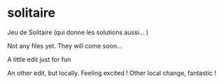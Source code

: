 # solitaire
Jeu de Solitaire (qui donne les solutions aussi... )

Not any files yet. They will come soon...

A little edit just for fun

An other edit, but locally. Feeling excited ! 
Other local change, fantastic ! 


